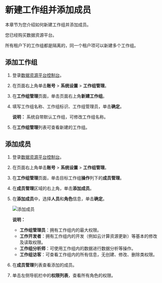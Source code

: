 # 新建工作组并添加成员

本章节为您介绍如何新建工作组并添加成员。

您已经购买数据资源平台。

所有租户下的工作组都是隔离的，同一个租户项可以新建多个工作组。

## 添加工作组

1.  登录[数据资源平台控制台](https://dataq.console.aliyun.com)。

2.  在页面右上角单击**账号** \> **系统设置** \> **工作组管理**。

3.  在**工作组管理**页面，单击页面右上角**新建工作组**。

4.  填写工作组名称、工作组标识、工作组管理员，单击**确定**。

    **说明：** 系统自带默认工作组，可修改工作组名称。

5.  在**工作组管理**列表可查看新建的工作组。


## 添加成员

1.  登录[数据资源平台控制台](https://dataq.console.aliyun.com)。

2.  在页面右上角单击**账号** \> **系统设置** \> **工作组管理**。

3.  在**工作组管理**页面，单击目标工作组**操作**列下的**成员管理**。

4.  在**成员管理**区域的右上角，单击**添加成员**。

5.  在**添加成员**中，选择**人员**和**角色**信息，单击**确定**。

    ![添加成员](https://static-aliyun-doc.oss-accelerate.aliyuncs.com/assets/img/zh-CN/9447900161/p203551.png)

    **说明：**

    -   **工作组管理员**：拥有工作组内的最大权限。
    -   **工作开发者**：拥有工作组内的开发（例如云计算资源更新）等基本的修改及读取权限。
    -   **工作组分析师**：可使用工作组内的数据进行数据分析等操作。
    -   **工作组访客**：可查看工作组内的所有信息，无创建、修改、删除类权限。
6.  在**成员管理**列表查看添加的成员。

7.  单击左侧导航栏中的**权限列表**，查看所有角色的权限。


